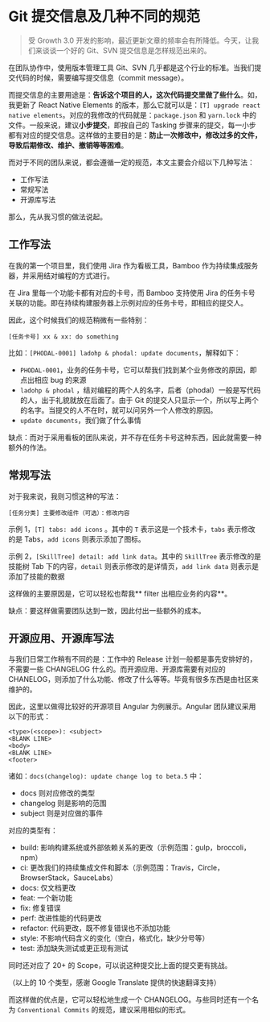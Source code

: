 Git 提交信息及几种不同的规范
===

> 受 Growth 3.0 开发的影响，最近更新文章的频率会有所降低。今天，让我们来谈谈一个好的 Git、SVN 提交信息是怎样规范出来的。

在团队协作中，使用版本管理工具 Git、SVN 几乎都是这个行业的标准。当我们提交代码的时候，需要编写提交信息（commit message）。

而提交信息的主要用途是：**告诉这个项目的人，这次代码提交里做了些什么**。如，我更新了 React Native Elements 的版本，那么它就可以是：``[T] upgrade react native elements``。对应的我修改的代码就是：``package.json`` 和 ``yarn.lock`` 中的文件。一般来说，建议**小步提交**，即按自己的 Tasking 步骤来的提交，每一小步都有对应的提交信息。这样做的主要目的是：**防止一次修改中，修改过多的文件，导致后期修改、维护、撤销等等困难**。

而对于不同的团队来说，都会遵循一定的规范，本文主要会介绍以下几种写法：

 - 工作写法
 - 常规写法
 - 开源库写法

那么，先从我习惯的做法说起。

工作写法
---

在我的第一个项目里，我们使用 Jira 作为看板工具，Bamboo 作为持续集成服务器，并采用结对编程的方式进行。

在 Jira 里每一个功能卡都有对应的卡号，而 Bamboo 支持使用 Jira 的任务卡号关联的功能。即在持续构建服务器上示例对应的任务卡号，即相应的提交人。

因此，这个时候我们的规范稍微有一些特别：

```
[任务卡号] xx & xx: do something 
```

比如：``[PHODAL-0001] ladohp & phodal: update documents``，解释如下：

 - ``PHODAL-0001``，业务的任务卡号，它可以帮我们找到某个业务修改的原因，即点出相应 bug 的来源
 - ``ladohp & phodal`` ，结对编程的两个人的名字，后者（phodal）一般是写代码的人，出于礼貌就放在后面了。由于 Git 的提交人只显示一个，所以写上两个的名字。当提交的人不在时，就可以问另外一个人修改的原因。
 - ``update documents``，我们做了什么事情

缺点：而对于采用看板的团队来说，并不存在任务卡号这种东西，因此就需要一种额外的作法。

常规写法
---

对于我来说，我则习惯这种的写法：

```
[任务分类] 主要修改组件（可选）：修改内容
```

示例 1，``[T] tabs: add icons`` 。其中的 ``T`` 表示这是一个技术卡，``tabs`` 表示修改的是 Tabs，``add icons`` 则表示添加了图标。

示例 2，``[SkillTree] detail: add link data``。其中的 ``SkillTree`` 表示修改的是技能树 Tab 下的内容，``detail`` 则表示修改的是详情页，``add link data`` 则表示是添加了技能的数据

这样做的主要原因是，它可以轻松也帮我** filter 出相应业务的内容**。

缺点：要这样做需要团队达到一致，因此付出一些额外的成本。

开源应用、开源库写法
---

与我们日常工作稍有不同的是：工作中的 Release 计划一般都是事先安排好的，不需要一些 CHANGELOG 什么的。而开源应用、开源库需要有对应的 CHANELOG，则添加了什么功能、修改了什么等等。毕竟有很多东西是由社区来维护的。

因此，这里以做得比较好的开源项目 Angular 为例展示。Angular 团队建议采用以下的形式：

```
<type>(<scope>): <subject>
<BLANK LINE>
<body>
<BLANK LINE>
<footer>
```

诸如：``docs(changelog): update change log to beta.5`` 中：

 - docs 则对应修改的类型
 - changelog 则是影响的范围
 - subject 则是对应做的事件

对应的类型有：

 - build: 影响构建系统或外部依赖关系的更改（示例范围：gulp，broccoli，npm）
 - ci: 更改我们的持续集成文件和脚本（示例范围：Travis，Circle，BrowserStack，SauceLabs）
 - docs: 仅文档更改
 - feat: 一个新功能
 - fix: 修复错误
 - perf: 改进性能的代码更改
 - refactor: 代码更改，既不修复错误也不添加功能
 - style: 不影响代码含义的变化（空白，格式化，缺少分号等）
 - test: 添加缺失测试或更正现有测试

同时还对应了 20+ 的 Scope，可以说这种提交比上面的提交更有挑战。

（以上的 10 个类型，感谢 Google Translate 提供的快速翻译支持）

而这样做的优点是，它可以轻松地生成一个 CHANGELOG。与些同时还有一个名为 ``Conventional Commits`` 的规范，建议采用相似的形式。

